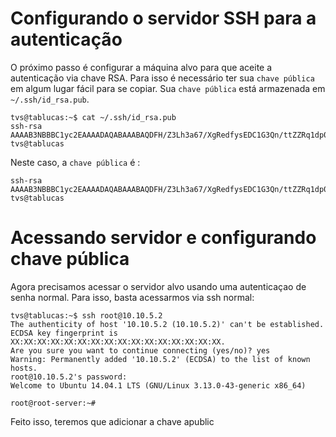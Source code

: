 # Configurando o servidor SSH para a autenticação

O próximo passo é configurar a máquina alvo para que aceite a autenticação via 
chave RSA. Para isso é necessário ter sua `chave pública` em algum lugar fácil para se copiar. Sua `chave pública` está armazenada em `~/.ssh/id_rsa.pub`.

```
tvs@tablucas:~$ cat ~/.ssh/id_rsa.pub 
ssh-rsa AAAAB3NBBBC1yc2EAAAADAQABAAABAQDFH/Z3Lh3a67/XgRedfysEDC1G3Qn/ttZZRq1dp0bXSKyTehpQHGymk5a2+F6F5LzEYL0AAAi2aFl56bqTDo6/VRgkOvXw6EWgJAkIGm0Prh2uSH5cobFSHdA9L4J7U62pLfzZINuBEkgCBrFo+zAvXF8e7BBOdWc/NSAAABRT/A3NLmAAAIv7PPREFETCHgeQbqforbTKOAZ8mEUtctS2HFVLMZuXDhuVJT72YcR2h9faVTkFHERY7RajwBl6eFA7N/sxMjqt+R2qcZZZZZZtOSuxuUvbn/nOwR8LLO0sngefIzQhpwtmUOfEs94060ognPe05s/HUEBRBR tvs@tablucas
```

Neste caso, a `chave pública` é : 

```
ssh-rsa AAAAB3NBBBC1yc2EAAAADAQABAAABAQDFH/Z3Lh3a67/XgRedfysEDC1G3Qn/ttZZRq1dp0bXSKyTehpQHGymk5a2+F6F5LzEYL0AAAi2aFl56bqTDo6/VRgkOvXw6EWgJAkIGm0Prh2uSH5cobFSHdA9L4J7U62pLfzZINuBEkgCBrFo+zAvXF8e7BBOdWc/NSAAABRT/A3NLmAAAIv7PPREFETCHgeQbqforbTKOAZ8mEUtctS2HFVLMZuXDhuVJT72YcR2h9faVTkFHERY7RajwBl6eFA7N/sxMjqt+R2qcZZZZZZtOSuxuUvbn/nOwR8LLO0sngefIzQhpwtmUOfEs94060ognPe05s/HUEBRBR tvs@tablucas
```

# Acessando servidor e configurando chave pública


Agora precisamos acessar o servidor alvo usando uma autenticaçao de senha normal.
Para isso, basta acessarmos via ssh normal:

```
tvs@tablucas:~$ ssh root@10.10.5.2
The authenticity of host '10.10.5.2 (10.10.5.2)' can't be established.
ECDSA key fingerprint is XX:XX:XX:XX:XX:XX:XX:XX:XX:XX:XX:XX:XX:XX:XX:XX.
Are you sure you want to continue connecting (yes/no)? yes
Warning: Permanently added '10.10.5.2' (ECDSA) to the list of known hosts.
root@10.10.5.2's password: 
Welcome to Ubuntu 14.04.1 LTS (GNU/Linux 3.13.0-43-generic x86_64)

root@root-server:~# 
```

Feito isso, teremos que adicionar a chave apublic 